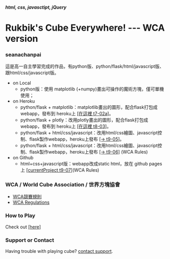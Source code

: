 ##### html, css, javasctipt, jQuery
# Rukbik's Cube Everywhere! --- WCA version
### seanachanpai

這是高一自主學習完成的作品，有python版、python/flask/html/javascript版、跟html/css/javascript版。

- on Local
  - python版：使用 matplotlib (+numpy)畫出可操作的魔術方塊，僅可單機使用；
- on Heroku
  - python/flask + matplotlib：matplotlib畫出的圖形，配合flask打包成webapp，發布到 heroku上 [[在這裡 t7-02a]](https://t702a.herokuapp.com)。
  - python/flask + plotly：改用plotly畫出的圖形，配合flask打包成webapp，發布到 heroku上 [[在這裡 t8-03]](https://t803.herokuapp.com)。
  - python/flask + html/css/javascript：改用html/css繪圖、javascript控制、flask製作webapp，heroku上發布 [[→ t9-05]](https://t905.herokuapp.com)。
  - python/flask + html/css/javascript：改用html/css繪圖、javascript控制、flask製作webapp，heroku上發布 [[→ t9-06]](https://t906.herokuapp.com) (WCA Rules)
- on Github
  - html+css+javascript版：webapp改成static html，放在 github pages上 [[currentProject t9-07]](https://eugenepai.github.io/t907/)(WCA Rules)

### WCA  / World Cube Association / 世界方塊協會
- [WCA競賽規則](https://www.worldcubeassociation.org/regulations/translations/chinese-traditional/)
- [WCA Regulations](https://www.worldcubeassociation.org/regulations/)

### How to Play
Check out [[here]](https://eugenepai.github.io/t907/howToPlay.html)

### Support or Contact

Having trouble with playing cube? [contact support](https://rubiks.seanachan.tw/contact).

